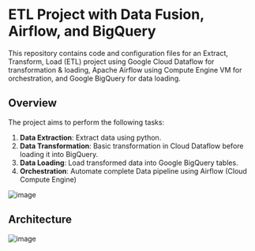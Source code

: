 # ETL Project with Data Fusion, Airflow, and BigQuery

This repository contains code and configuration files for an Extract, Transform, Load (ETL) project using Google Cloud Dataflow for transformation & loading, Apache Airflow using Compute Engine VM for orchestration, and Google BigQuery for data loading.


## Overview

The project aims to perform the following tasks:

1. **Data Extraction**: Extract data using python.
2. **Data Transformation**: Basic transformation in Cloud Dataflow before loading it into BigQuery.
3. **Data Loading**: Load transformed data into Google BigQuery tables.
4. **Orchestration**: Automate complete Data pipeline using Airflow (Cloud Compute Engine)

![image](https://github.com/shettyshreyas-9/etl_dataflow_airflow/assets/techstack.png)

## Architecture

![image](https://github.com/shettyshreyas-9/etl_dataflow_airflow/assets/architecture.png)